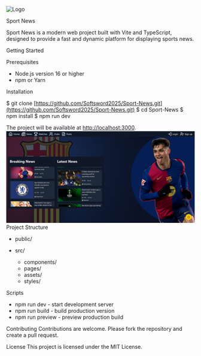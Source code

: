![Logo](src/assets/logo.png)

Sport News

Sport News is a modern web project built with Vite and TypeScript, designed to provide a fast and dynamic platform for displaying sports news.

Getting Started

Prerequisites

* Node.js version 16 or higher
* npm or Yarn

Installation

$ git clone [https://github.com/Softsword2025/Sport-News.git](https://github.com/Softsword2025/Sport-News.git)
$ cd Sport-News
$ npm install
$ npm run dev

The project will be available at [http://localhost:3000](http://localhost:3000).
![Screenshot](public/news.png)
Project Structure

* public/
* src/

  * components/
  * pages/
  * assets/
  * styles/

Scripts

* npm run dev - start development server
* npm run build - build production version
* npm run preview - preview production build

Contributing
Contributions are welcome. Please fork the repository and create a pull request.

License
This project is licensed under the MIT License.





